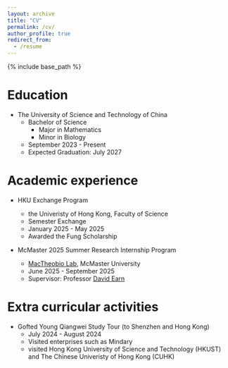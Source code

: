 ```yaml
---
layout: archive
title: "CV"
permalink: /cv/
author_profile: true
redirect_from:
  - /resume
---
```


{% include base_path %}

Education
======
* The University of Science and Technology of China
  * Bachelor of Science 
    * Major in Mathematics
    * Minor in Biology
  * September 2023 - Present  
  * Expected Graduation: July 2027
    
Academic experience
======
* HKU Exchange Program
  * the Univeristy of Hong Kong, Faculty of Science
  * Semester Exchange 
  * January 2025 - May 2025
  * Awarded the Fung Scholarship

* McMaster 2025 Summer Research Internship Program
  * [MacTheobio Lab](https://mac-theobio.github.io), McMaster University
  * June 2025 - September 2025
  * Supervisor: Professor [David Earn](https://davidearn.mcmaster.ca)


Extra curricular activities 
======
* Gofted Young Qiangwei Study Tour (to Shenzhen and Hong Kong)
  * July 2024 - August 2024
  * Visited enterprises such as Mindary
  *  visited Hong Kong University of Science and Technology (HKUST) and The Chinese Univeristy of Hong Kong (CUHK) 
